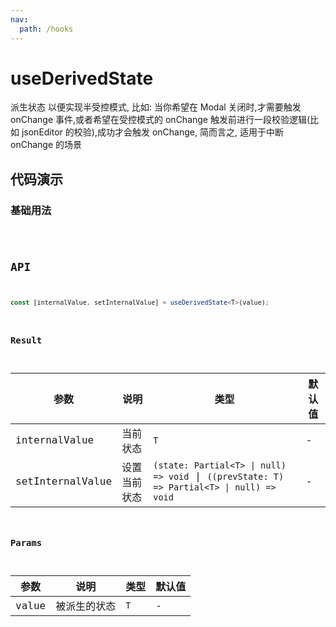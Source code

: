 ```yaml
---
nav:
  path: /hooks
---
```


# useDerivedState

派生状态 以便实现半受控模式, 比如: 当你希望在 Modal 关闭时,才需要触发 onChange 事件,或者希望在受控模式的 onChange 触发前进行一段校验逻辑(比如 jsonEditor 的校验),成功才会触发 onChange, 简而言之, 适用于中断 onChange 的场景

## 代码演示

### 基础用法

<code src="./demo/demo1.tsx" />

## API

```typescript
const [internalValue, setInternalValue] = useDerivedState<T>(value);
```

### Result

| 参数             | 说明         | 类型                                                                                      | 默认值 |
| ---------------- | ------------ | ----------------------------------------------------------------------------------------- | ------ |
| internalValue    | 当前状态     | `T`                                                                                       | -      |
| setInternalValue | 设置当前状态 | `(state: Partial<T> \| null) => void` \| `((prevState: T) => Partial<T> \| null) => void` | -      |

### Params

| 参数  | 说明         | 类型 | 默认值 |
| ----- | ------------ | ---- | ------ |
| value | 被派生的状态 | `T`  | -      |
